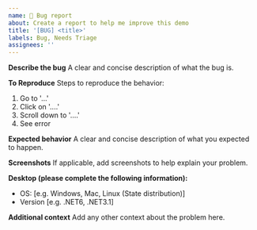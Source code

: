 ```yaml
---
name: 🐞 Bug report
about: Create a report to help me improve this demo
title: '[BUG] <title>'
labels: Bug, Needs Triage
assignees: ''
---
```


**Describe the bug**
A clear and concise description of what the bug is.

**To Reproduce**
Steps to reproduce the behavior:

1. Go to '...'
2. Click on '....'
3. Scroll down to '....'
4. See error

**Expected behavior**
A clear and concise description of what you expected to happen.

**Screenshots**
If applicable, add screenshots to help explain your problem.

**Desktop (please complete the following information):**

- OS: [e.g. Windows, Mac, Linux (State distribution)]
- Version [e.g. .NET6, .NET3.1]

**Additional context**
Add any other context about the problem here.